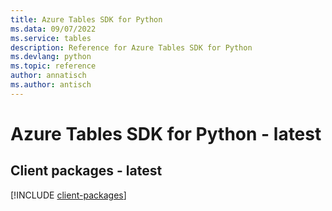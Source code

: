 ```yaml
---
title: Azure Tables SDK for Python
ms.data: 09/07/2022
ms.service: tables
description: Reference for Azure Tables SDK for Python
ms.devlang: python
ms.topic: reference
author: annatisch
ms.author: antisch
---
```

# Azure Tables SDK for Python - latest

## Client packages - latest
[!INCLUDE [client-packages](tables-client-index.md)]